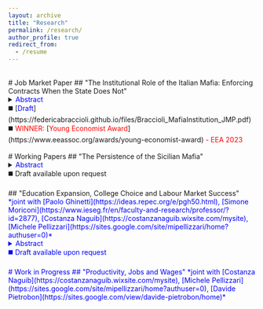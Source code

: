 ```yaml
---
layout: archive
title: "Research"
permalink: /research/
author_profile: true
redirect_from:
  - /resume
---
```

<br />
# Job Market Paper
## "The Institutional Role of the Italian Mafia: Enforcing Contracts When the State Does Not"
<details><summary><span style="color:blue">Abstract</span></summary>Italy has one of the slowest judicial systems in Europe. At the same time, there exists anecdotal evidence suggesting that informal contract enforcement can be provided by organized crime. I present a simple theoretical framework to explain why citizens may turn to the Mafia for contract enforcement when the State is increasingly unable to fulfil this service. I empirically test the main model prediction using a novel database of Mafia-controlled areas across Italy between 2014 and 2019. I obtain confidential yearly data from the Superior Council of the Judiciary about the judge’s retirement, which I use as a source of exogenous variation in the State’s enforcement capacity. Results indicate that the Mafia expands its control over the territory when the State weakens its contract enforcement capacity.</details>
◼️ [<span style="color:blue">Draft</span>](https://federicabraccioli.github.io/files/Braccioli_MafiaInstitution_JMP.pdf)  <br />
◼️ <span style="color:red">WINNER:</span> [<span style="color:red">Young Economist Award</span>](https://www.eeassoc.org/awards/young-economist-award) <span style="color:red">- EEA 2023</span> <br />
<br />
# Working Papers 
## "The Persistence of the Sicilian Mafia"
<details><summary><span style="color: blue">Abstract</span></summary>This paper documents the persistence of the presence of the Sicilian Mafia across centuries and provides evidence for one of the mechanisms at play: Mafia family power. Leveraging investigation reports containing Mafia surnames, I construct a new indicator of the presence of the Mafia and a measure of the turnover of families in power in 2014-2019. I find that the historical presence of the Mafia is responsible for at least 25% of the Mafia in 2019 and decreases short-term family turnover by 56%.</details>
◼️ Draft available upon request <br />
<br />
## "Education Expansion, College Choice and Labour Market Success"
<span style="color:blue">*joint with [<span style="color:blue">Paolo Ghinetti</span>](https://ideas.repec.org/e/pgh50.html), [<span style="color:blue">Simone Moriconi</span>](https://www.ieseg.fr/en/faculty-and-research/professor/?id=2877), [<span style="color:blue">Costanza Naguib</span>](https://costanzanaguib.wixsite.com/mysite), [<span style="color:blue">Michele Pellizzari</span>](https://sites.google.com/site/mipellizzari/home?authuser=0)*<br />
<details><summary><span style="color:blue">Abstract</span></summary>We study the choice of acquiring STEM or non-STEM college education using variation induced by the proximity to universities offering STEM and/or non-STEM degrees. We adopt a novel methodology allowing the identification of the distribution of response types and several counterfactual outcomes (Heckman and Pinto, 2018). The empirical analysis is based on confidential survey data for Italy, combined with administrative information about the founding dates of all Italian universities and faculties. We find that most compliers are at the margin of choosing STEM education versus not going to college. Response types at the margin of choosing STEM vs non-STEM education are a small minority in the population. We simulate the effects of some hypothetical reforms expanding the supply of colleges and we find sizeable impacts on employment, earnings and working conditions, particularly for women.</details>
◼️ Draft available upon request <br />
<br />
# Work in Progress
## "Productivity, Jobs and Wages"
<span style="color:blue">*joint with [Costanza Naguib](https://costanzanaguib.wixsite.com/mysite), [Michele Pellizzari](https://sites.google.com/site/mipellizzari/home?authuser=0), [Davide Pietrobon](https://sites.google.com/view/davide-pietrobon/home)*</span>

